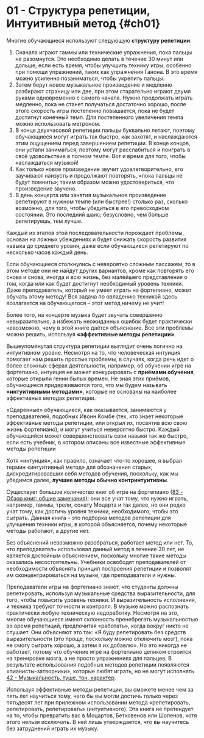 # 01 - Структура репетиции, Интуитивный метод {#ch01}

Многие обучающиеся используют следующую **структуру репетиции**:

1. Сначала играют гаммы или технические упражнения, пока пальцы не разомнутся. Это необходимо делать в течение 30 минут или дольше, если есть время, чтобы улучшить технику игры, особенно при помощи упражнений, таких как упражнения Ганона. В это время можно усиленно позаниматься, чтобы укрепить пальцы.
2. Затем берут новое музыкальное произведение и медленно разбирают страницу или две, при этом старательно играют двумя руками одновременно с самого начала. Нужно продолжать играть медленно, пока не станет получаться достаточно хорошо, после этого скорость игры постепенно повышается, пока не будет достигнут конечный темп. Для постепенного увеличения темпа можно использовать метроном.
3. В конце двухчасовой репетиции пальцы буквально летают, поэтому обучающиеся могут играть так быстро, как захотят, и наслаждаются этим ощущением перед завершением репетиции. В конце концов, они устали заниматься, поэтому могут расслабиться и поиграть в своё удовольствие в полном темпе.  Вот и время для того, чтобы наслаждаться музыкой!
4. Как только новое произведение звучит удовлетворительно, его заучивают наизусть и продолжают повторять, «пока пальцы не будут помнить»; таким образом можно удостовериться, что произведение заучено.
5. В день концерта или занятия музыкальное произведение репетируют в нужном темпе (или быстрее!) столько раз, сколько возможно, для того, чтобы убедиться в его превосходном состоянии. Это последний шанс; безусловно, чем больше репетируешь, тем лучше.

Каждый из этапов этой последовательности порождает проблемы, основан на ложных убеждениях и будет снижать скорость развития навыка до среднего уровня, даже если обучающиеся репетируют по несколько часов каждый день.

Если обучающиеся столкнулись с невероятно сложным пассажем, то в этом методе они не найдут других вариантов, кроме как повторять его снова и снова, иногда и всю жизнь, без малейшего представления о том, когда или как будет достигнут необходимый уровень техники. Даже преподаватель, который не умеет играть на фортепиано, может обучать этому методу!  Вся задача по овладению техникой здесь возлагается на обучающегося – этот метод ничему не учит!

Более того, на концерте музыка будет звучать совершенно невыразительно, а избежать неожиданных ошибок будет практически невозможно, чему в этой книге даётся объяснение. Все эти проблемы можно решить, используя **«эффективные методы репетиции»**.

Вышеупомянутая структура репетиции выглядит очень логично на интуитивном уровне. Несмотря на то, что человеческая интуиция помогает нам решить простые проблемы, в случаях, когда речь идет о более сложных сферах деятельности, например, об обучении игре на фортепиано, интуиция не может конкурировать с **приёмами обучения**, которые открыли гении былых времен. Не зная этих приёмов, обучающиеся придерживаются того, что мы будем называть **«интуитивными методами»**, которые не основаны на наиболее эффективных методах репетиции.

«Одаренные» обучающиеся, как оказывается, занимаются у преподавателей, подобных Ивонн Комбе (тех, кто знает некоторые эффективные методы репетиции, или открыл их, посвятив всю свою жизнь фортепиано), и могут учиться невероятно быстро. Каждый обучающийся может совершенствовать свои навыки так же быстро, если есть учебник, в котором описаны все известные эффективные методы репетиции

Хотя «интуиция», как правило, означает что-то хорошее, я выбрал термин «интуитивный метод» для обозначения старых, дискредитировавших себя методов обучения, поскольку, как мы убедимся далее, **лучшие методы обычно контринтуитивны**.

Существует большое количество книг об игре на фортепиано ([83 - Обзор книг: общие замечания](#ch83)); они все учат тому, что нужно играть, например, гаммы, трели, сонату Моцарта и так далее, но они редко учат тому, как достичь уровня техники, необходимого, чтобы это сыграть. Данная книга – это подборка методов репетиции для улучшения техники игры, в которой объясняется, почему некоторые методы работают, а другие нет.

Без объяснений невозможно разобраться, работает метод или нет. То, что преподаватель использовал данный метод в течение 30 лет, не является достойным объяснением, поскольку многие такие методы оказались несостоятельны. Учебники освободят преподавателей от необходимости объяснять принцип построения репетиции и позволят им сконцентрироваться на музыке, где преподаватели и нужны.

Преподаватели игры на фортепиано знают, что студенты должны репетировать, используя музыкальные средства выразительности, для того, чтобы повысить уровень техники. И выразительность исполнения, и техника требуют точности и контроля. В музыке можно распознать практически любую техническую недоработку. Несмотря на это, многие обучающиеся имеют склонность пренебрегать музыкальностью во время репетиций, предпочитая «работать», когда вокруг никто не слушает. Они объясняют это так: «Я буду репетировать без средств выразительности (это проще, поскольку можно отключить мозг), пока не смогу сыграть хорошо, а затем я их добавлю». Но это никогда не работает, потому что обучение игре на фортепиано целиком строится на тренировке мозга, а не просто упражнениях для пальцев. В результате использования подобных методов репетиции появляются «пианисты-затворники», которые любят играть, но не могут исполнять [42 - Музыкальность, туше, тон, характер](#ch42).

Используя эффективные методы репетиции, вы сможете менее чем за пять лет научиться тому, чего бы вы могли достичь только через пятьдесят лет при прилежном использовании метода «репетировать, репетировать, репетировать» (интуитивного). Эта книга не претендует на то, чтобы превратить вас в Моцартов, Бетховенов или Шопенов, хотя этого нельзя исключать. В ней лишь утверждается, что вы научитесь без затруднений играть их музыку.
